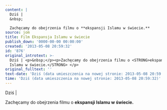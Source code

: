 ```yaml
---
content: |
  Dziś | 
  &nbsp;

  Zachęcamy do obejrzenia filmu o **ekspansji Islamu w świecie.** 
source: jom
title: Film Ekspansja Islamu w świecie
publish_down: '0000-00-00 00:00:00'
created: '2013-05-08 20:59:32'
id: '876'
original_introtext: >-
  Dziś | <p>&nbsp;</p><p>Zachęcamy do obejrzenia filmu o <STRONG>ekspansji
  Islamu w świecie.</STRONG> </p>
original_fulltext: ''
text-date: 'Dziś (data umieszczenia na nowej stronie: 2013-05-08 20:59:32)'
time: 'Dziś (data umieszczenia na nowej stronie: 2013-05-08 20:59:32)'
---
```

Dziś | 
&nbsp;

Zachęcamy do obejrzenia filmu o **ekspansji Islamu w świecie.** 


<!--{{json:{"created_date":"2013-05-08 20:59:32","publish_down":"0000-00-00 00:00:00","id":"876"}}}-->